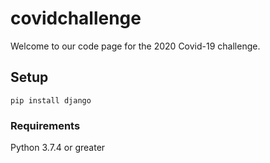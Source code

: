 # covidchallenge

Welcome to our code page for the 2020 Covid-19 challenge.

## Setup
`pip install django`
### Requirements

Python 3.7.4 or greater

```

```